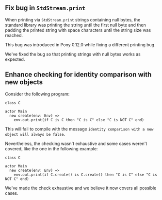 ## Fix bug in `StdStream.print`

When printing via `StdStream.print` strings containing null bytes, the standard library was printing the string until the first null byte and then padding the printed string with space characters until the string size was reached.

This bug was introduced in Pony 0.12.0 while fixing a different printing bug.

We've fixed the bug so that printing strings with null bytes works as expected.

## Enhance checking for identity comparison with new objects

Consider the following program:

```pony
class C

actor Main
  new create(env: Env) =>
    env.out.print(if C is C then "C is C" else "C is NOT C" end)
```

This will fail to compile with the message `identity comparison with a new object will always be false`.

Nevertheless, the checking wasn't exhaustive and some cases weren't covered, like the one in the following example:

```pony
class C

actor Main
  new create(env: Env) =>
    env.out.print(if C.create() is C.create() then "C is C" else "C is NOT C" end)
```

We've made the check exhaustive and we believe it now covers all possible cases.

